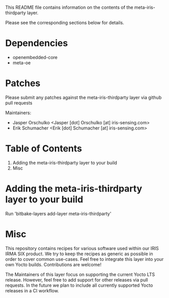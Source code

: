 This README file contains information on the contents of the meta-iris-thirdparty layer.

Please see the corresponding sections below for details.

Dependencies
============
 - openembedded-core
 - meta-oe

Patches
=======

Please submit any patches against the meta-iris-thirdparty layer via github pull requests

Maintainers: 
- Jasper Orschulko <Jasper [dot] Orschulko [at] iris-sensing.com>
- Erik Schumacher <Erik [dot] Schumacher [at] iris-sensing.com>

Table of Contents
=================

1. Adding the meta-iris-thirdparty layer to your build
2. Misc


Adding the meta-iris-thirdparty layer to your build
===================================================

Run 'bitbake-layers add-layer meta-iris-thirdparty'

Misc
========

This repository contains recipes for various software used within our IRIS IRMA SIX product.
We try to keep the recipes as generic as possible in order to cover common use-cases.
Feel free to integrate this layer into your own Yocto builds. Contributions are welcome!

The Maintainers of this layer focus on supporting the current Yocto LTS release.
However, feel free to add support for other releases via pull requests.
In the future we plan to include all currently supported Yocto releases in a CI workflow.
